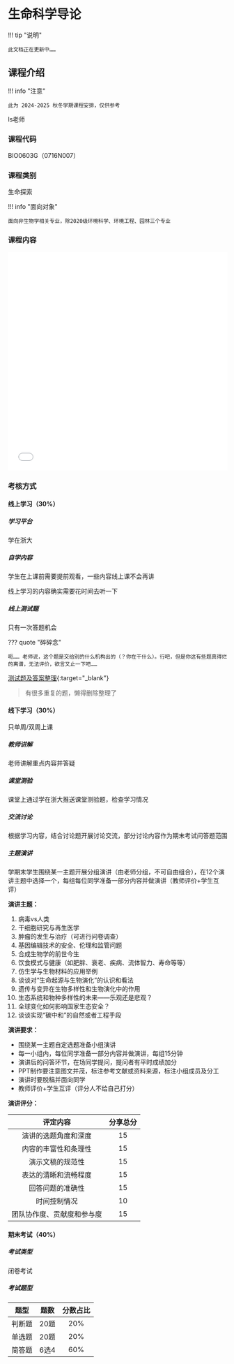 # 生命科学导论

!!! tip "说明"

    此文档正在更新中……

## 课程介绍

!!! info "注意"

    此为 2024-2025 秋冬学期课程安排，仅供参考

ls老师

### 课程代码

BIO0603G（0716N007）

### 课程类别

生命探索

!!! info "面向对象"

    面向非生物学相关专业，除2020级环境科学、环境工程、园林三个专业

### 课程内容

<embed src="../../../file/life_science/life_science_doc1.pdf" width="100%" height="500">

### 考核方式

#### 线上学习（30%）

##### 学习平台

学在浙大

##### 自学内容

学生在上课前需要提前观看，一些内容线上课不会再讲

线上学习的内容确实需要花时间去听一下

##### 线上测试题

只有一次答题机会

??? quote "碎碎念"

    呃…… 老师说，这个题是交给别的什么机构出的（？你在干什么）。行吧，但是你这有些题真得烂的离谱，无法评价，欲言又止一下吧……

[测试题及答案整理](../../file/life_science/life_science_doc2.pdf){:target="_blank"}

> 有很多重复的题，懒得删除整理了

#### 线下学习（30%）

只单周/双周上课

##### 教师讲解

老师讲解重点内容并答疑

##### 课堂测验

课堂上通过学在浙大推送课堂测验题，检查学习情况

##### 交流讨论

根据学习内容，结合讨论题开展讨论交流，部分讨论内容作为期末考试问答题范围

##### 主题演讲

学期末学生围绕某一主题开展分组演讲（由老师分组，不可自由组合），在12个演讲主题中选择一个，每组每位同学准备一部分内容并做演讲（教师评价+学生互评）

**演讲主题：**

1. 病毒vs人类
2. 干细胞研究与再生医学
3. 肿瘤的发生与治疗（可进行问卷调查）
4. 基因编辑技术的安全、伦理和监管问题
5. 合成生物学的前世今生
6. 饮食模式与健康（如肥胖、衰老、疾病、流体智力、寿命等等）
7. 仿生学与生物材料的应用举例
8. 谈谈对“生命起源与生物演化”的认识和看法
9. 遗传与变异在生物多样性和生物演化中的作用
10. 生态系统和物种多样性的未来——乐观还是悲观？
11. 全球变化如何影响国家生态安全？
12. 谈谈实现“碳中和”的自然或者工程手段
  
**演讲要求：**

- 围绕某一主题自定选题准备小组演讲
- 每一小组内，每位同学准备一部分内容并做演讲，每组15分钟
- 演讲后的问答环节，在场同学提问，提问者有平时成绩加分
- PPT制作要注意图文并茂，标注参考文献或资料来源，标注小组成员及分工
- 演讲时要脱稿并面向同学
- 教师评价+学生互评（评分人不给自己打分）

**演讲评分：**

| 评定内容 | 分享总分 |
| :-----: | :-----: |
| 演讲的选题角度和深度 | 15 |
| 内容的丰富性和条理性 | 15 |
| 演示文稿的规范性 | 15 |
| 表达的清晰和流畅程度 | 15 |
| 回答问题的准确性 | 15 |
| 时间控制情况 | 10 |
| 团队协作度、贡献度和参与度 | 15 |

#### 期末考试（40%）

##### 考试类型

闭卷考试

##### 考试题型

| 题型 | 题数 | 分数占比 |
| :-----: | :-----: | :-----: |
| 判断题 | 20题 | 20% |
| 单选题 | 20题 | 20% |
| 简答题 | 6选4 | 60% |